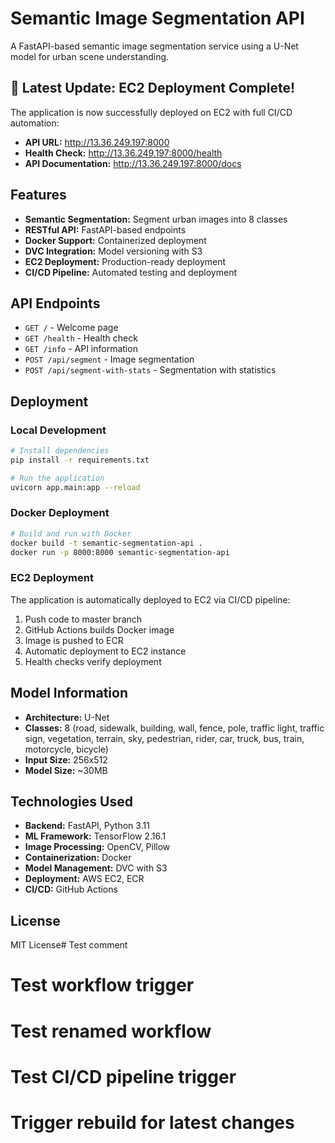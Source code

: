 # Semantic Image Segmentation API

A FastAPI-based semantic image segmentation service using a U-Net model for urban scene understanding.

## 🚀 **Latest Update: EC2 Deployment Complete!**

The application is now successfully deployed on EC2 with full CI/CD automation:
- **API URL:** http://13.36.249.197:8000
- **Health Check:** http://13.36.249.197:8000/health
- **API Documentation:** http://13.36.249.197:8000/docs

## Features

- **Semantic Segmentation:** Segment urban images into 8 classes
- **RESTful API:** FastAPI-based endpoints
- **Docker Support:** Containerized deployment
- **DVC Integration:** Model versioning with S3
- **EC2 Deployment:** Production-ready deployment
- **CI/CD Pipeline:** Automated testing and deployment

## API Endpoints

- `GET /` - Welcome page
- `GET /health` - Health check
- `GET /info` - API information
- `POST /api/segment` - Image segmentation
- `POST /api/segment-with-stats` - Segmentation with statistics

## Deployment

### Local Development
```bash
# Install dependencies
pip install -r requirements.txt

# Run the application
uvicorn app.main:app --reload
```

### Docker Deployment
```bash
# Build and run with Docker
docker build -t semantic-segmentation-api .
docker run -p 8000:8000 semantic-segmentation-api
```

### EC2 Deployment
The application is automatically deployed to EC2 via CI/CD pipeline:
1. Push code to master branch
2. GitHub Actions builds Docker image
3. Image is pushed to ECR
4. Automatic deployment to EC2 instance
5. Health checks verify deployment

## Model Information

- **Architecture:** U-Net
- **Classes:** 8 (road, sidewalk, building, wall, fence, pole, traffic light, traffic sign, vegetation, terrain, sky, pedestrian, rider, car, truck, bus, train, motorcycle, bicycle)
- **Input Size:** 256x512
- **Model Size:** ~30MB

## Technologies Used

- **Backend:** FastAPI, Python 3.11
- **ML Framework:** TensorFlow 2.16.1
- **Image Processing:** OpenCV, Pillow
- **Containerization:** Docker
- **Model Management:** DVC with S3
- **Deployment:** AWS EC2, ECR
- **CI/CD:** GitHub Actions

## License

MIT License# Test comment
# Test workflow trigger
# Test renamed workflow
# Test CI/CD pipeline trigger
# Trigger rebuild for latest changes
